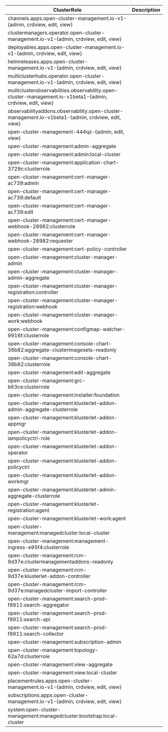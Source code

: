 | ClusterRole  | Description |
|----- |:---------- |
channels.apps.open-cluster-management.io-v1-{admin, crdview, edit, view} | |
clustermanagers.operator.open-cluster-management.io-v1-{admin, crdview, edit, view}| |
deployables.apps.open-cluster-management.io-v1-{admin, crdview, edit, view}| |
helmreleases.apps.open-cluster-management.io-v1-{admin, crdview, edit, view}| |
multiclusterhubs.operator.open-cluster-management.io-v1-{admin, crdview, edit, view}| |
multiclusterobservabilities.observability.open-cluster-management.io-v1beta1-{admin, crdview, edit, view}| |
observabilityaddons.observability.open-cluster-management.io-v1beta1-{admin, crdview, edit, view}| |
open-cluster-management-444qz-{admin, edit, view}| |
open-cluster-management:admin-aggregate| |
open-cluster-management:admin:local-cluster| |
open-cluster-management:application-chart-3729c:clusterrole| |
open-cluster-management:cert-manager-ac739:admin| |
open-cluster-management:cert-manager-ac739:default| |
open-cluster-management:cert-manager-ac739:edit| |
open-cluster-management:cert-manager-webhook-28982:clusterrole| |
open-cluster-management:cert-manager-webhook-28982:requester| |
open-cluster-management:cert-policy-controller| |
open-cluster-management:cluster-manager-admin| |
open-cluster-management:cluster-manager-admin-aggregate| |
open-cluster-management:cluster-manager-registration:controller| |
open-cluster-management:cluster-manager-registration:webhook| |
open-cluster-management:cluster-manager-work:webhook| |
open-cluster-management:configmap-watcher-9916f:clusterrole| |
open-cluster-management:console-chart-36b82:aggregate-clusterimagesets-readonly| |
open-cluster-management:console-chart-36b82:clusterrole| |
open-cluster-management:edit-aggregate| |
open-cluster-management:grc-b63ce:clusterrole| |
open-cluster-management:installer:foundation| |
open-cluster-management:klusterlet-addon-admin-aggregate-clusterrole| |
open-cluster-management:klusterlet-addon-appmgr| |
open-cluster-management:klusterlet-addon-iampolicyctrl-role| |
open-cluster-management:klusterlet-addon-operator| |
open-cluster-management:klusterlet-addon-policyctrl| |
open-cluster-management:klusterlet-addon-workmgr| |
open-cluster-management:klusterlet-admin-aggregate-clusterrole| |
open-cluster-management:klusterlet-registration:agent| |
open-cluster-management:klusterlet-work:agent| |
open-cluster-management:managedcluster:local-cluster| |
open-cluster-management:management-ingress-e95f4:clusterrole| |
open-cluster-management:rcm-9d37e:clustermanagementaddons-readonly| |
open-cluster-management:rcm-9d37e:klusterlet-addon-controller| |
open-cluster-management:rcm-9d37e:managedcluster-import-controller| |
open-cluster-management:search-prod-f8911:search-aggregator| |
open-cluster-management:search-prod-f8911:search-api| |
open-cluster-management:search-prod-f8911:search-collector| |
open-cluster-management:subscription-admin| |
open-cluster-management:topology-62a7d:clusterrole| |
open-cluster-management:view-aggregate| |
open-cluster-management:view:local-cluster| |
placementrules.apps.open-cluster-management.io-v1-{admin, crdview, edit, view}| |
subscriptions.apps.open-cluster-management.io-v1-{admin, crdview, edit, view}| |
system:open-cluster-management:managedcluster:bootstrap:local-cluster| |
